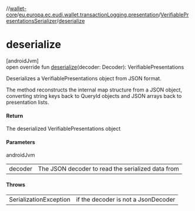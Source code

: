 //[wallet-core](../../../index.md)/[eu.europa.ec.eudi.wallet.transactionLogging.presentation](../index.md)/[VerifiablePresentationsSerializer](index.md)/[deserialize](deserialize.md)

# deserialize

[androidJvm]\
open override fun [deserialize](deserialize.md)(decoder: Decoder): VerifiablePresentations

Deserializes a VerifiablePresentations object from JSON format.

The method reconstructs the internal map structure from a JSON object, converting string keys back to QueryId objects and JSON arrays back to presentation lists.

#### Return

The deserialized VerifiablePresentations object

#### Parameters

androidJvm

| | |
|---|---|
| decoder | The JSON decoder to read the serialized data from |

#### Throws

| | |
|---|---|
| SerializationException | if the decoder is not a JsonDecoder |
